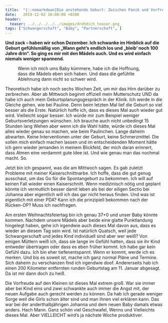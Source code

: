 ```yaml
---
title:  "{::nomarkdown}Die anstehende Geburt: Zwischen Panik und Vorfreude{:/}"
date:   2019-12-02 10:00:00 +0200
header:
  teaser: ../../../../../images/drehdich_teaser.png
tags: ["Schwangerschaft", "Baby", "Partnerschaft", ]
---
```


**Und zack – haben wir schon Dezember. Ich schwanke im Hinblick auf die Geburt gefühlsmäßig von „Wann geht’s endlich los und „bleib‘ noch 100 Jahre drin“. So ging es mir mit den Mädels auch. Und es wird einfach niemals weniger spannend.**

<figure>
  <img src="../../../../../images/drehdich.png" alt="">
  <figcaption>Wenn ich mich ums Baby kümmere, habe ich die Hoffnung, dass die Mädels eben sich haben. Und dass die gefühlte Ablehnung dann nicht so schwer wird.</figcaption>
</figure>

Theoretisch habe ich noch sechs Wochen Zeit, um mir das Hirn darüber zu zerbrechen. Aber ab Mittwoch beginnt offiziell mein Mutterschutz UND da habe ich auch mein Geburtsplanungsgespräch in der Klinik. Ich werde in die Gleiche gehen, wie bei Pauline. Denn beim letzten Mal lief die Geburt so viel besser als die Erste. Natürlich hoffe ich, dass es dieses Mal auch wieder gut wird. Vielleicht sogar besser. Ich würde mir zum Beispiel weniger Geburtsverletzungen wünschen. Ich brauche auch nicht unbedingt 15 Stunden lang Wehen aber wenn ich die Wahl hätte, würde ich dieses Mal alles wieder genau so machen, wie beim Paulinchen. Lange daheim abwarten. Keine Interventionen unter der Geburt, keine Schmerzmittel. Die sollen mich einfach machen lassen und im entscheidenden Moment hätte ich gern wieder jemanden in meinem Blickfeld, der mich daran erinnert, dass Atmen eine verdammt gute Idee ist. Und wie genau man das nochmal macht. So. 

Jetzt bin ich gespannt, was die am Mittwoch sagen. Es gab zuletzt Probleme mit meiner Kaiserschnittnarbe. Ich hoffe, dass die gut genug ausschaut, um das Go für die Spontangeburt zu bekommen. Ich will auf keinen Fall wieder einen Kaiserschnitt. Wenn medizinisch nötig und geplant könnte ich vermutlich besser damit leben als bei der eiligen Sectio bei Johanna aber eigentlich will ich das gar nicht heraus finden. Und was ist eigentlich mit einer PDA? Kann ich die prinzipiell bekommen nach der Rücken-OP? Muss ich nachfragen. 

Am ersten Weihnachtsfeiertag bin ich genau 37+0 und unser Baby könnte kommen. Nachdem unsere Mädels aber beide eine glatte Punktlandung hingelegt haben, gehe ich irgendwie auch dieses Mal davon aus, dass es wieder an diesem Tag sein wird. Ist natürlich Quatsch, weil jede Schwangerschaft und jedes Kind individuell sind aber wer weiß? Von einigen Müttern weiß ich, dass sie lange im Gefühl hatten, dass sie ihr Kind entweder übertragen oder dass es eben früher kommt. Ich habe gar kein Gefühl dazu. Ich bin eher tiefenentspannt. Wenn er kommt, werde ich es merken. Und bis es soweit ist, mache ich ganz normal Pläne und Termine. Sich daheim zu verschanzen find ich irgendwie doof. Andererseits hab ich einen 200 Kilometer entfernten runden Geburtstag am 11. Januar abgesagt. Da ist mir dann doch zu heiß. 

Die Vorfreude auf den Kleinen ist dieses Mal extrem groß. War sie immer aber bei Kind eins und zwei schwankte auch immer die Angst mit, der neuen Aufgabe auch gerecht werden zu können. Da hab ich gerade weniger Sorge weil die Girls schon älter sind und man ihnen viel erklären kann. Das war bei der anderthalbjährigen Johanna und dem neuen Baby damals etwas anders. Hach Mann. Ganz schön viel Geschwafel, Wenns und Vielleichts dieses Mal. Aber VIELLEICHT wird’s ja nächste Woche produktiver.





